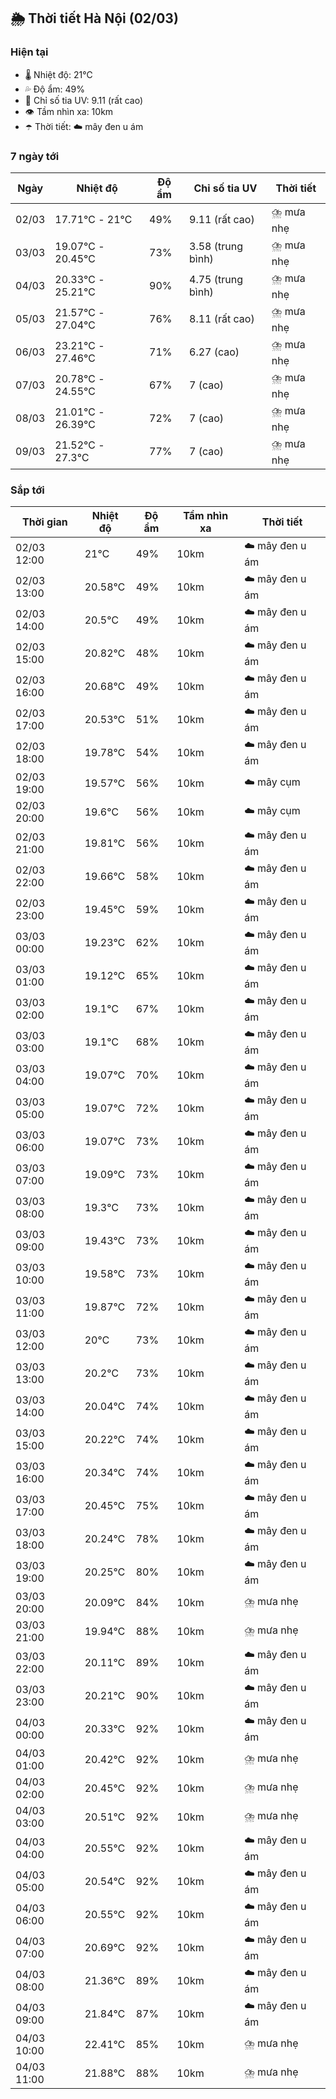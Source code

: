 ## 🌦️ Thời tiết Hà Nội (02/03)

### Hiện tại

- 🌡️ Nhiệt độ: 21℃
- 💦 Độ ẩm: 49%
- 🌟 Chỉ số tia UV: 9.11 (rất cao)
- 👁️ Tầm nhìn xa: 10km
- ☂️ Thời tiết: ☁️ mây đen u ám

### 7 ngày tới

| Ngày | Nhiệt độ | Độ ẩm | Chỉ số tia UV | Thời tiết |
| --- | --- | --- | --- | --- |
| 02/03 | 17.71℃ - 21℃ | 49% | 9.11 (rất cao) | ⛈️ mưa nhẹ |
| 03/03 | 19.07℃ - 20.45℃ | 73% | 3.58 (trung bình) | ⛈️ mưa nhẹ |
| 04/03 | 20.33℃ - 25.21℃ | 90% | 4.75 (trung bình) | ⛈️ mưa nhẹ |
| 05/03 | 21.57℃ - 27.04℃ | 76% | 8.11 (rất cao) | ⛈️ mưa nhẹ |
| 06/03 | 23.21℃ - 27.46℃ | 71% | 6.27 (cao) | ⛈️ mưa nhẹ |
| 07/03 | 20.78℃ - 24.55℃ | 67% | 7 (cao) | ⛈️ mưa nhẹ |
| 08/03 | 21.01℃ - 26.39℃ | 72% | 7 (cao) | ⛈️ mưa nhẹ |
| 09/03 | 21.52℃ - 27.3℃ | 77% | 7 (cao) | ⛈️ mưa nhẹ |

### Sắp tới

| Thời gian | Nhiệt độ | Độ ẩm | Tầm nhìn xa | Thời tiết |
| --- | --- | --- | --- | --- |
| 02/03 12:00 | 21℃ | 49% | 10km | ☁️ mây đen u ám |
| 02/03 13:00 | 20.58℃ | 49% | 10km | ☁️ mây đen u ám |
| 02/03 14:00 | 20.5℃ | 49% | 10km | ☁️ mây đen u ám |
| 02/03 15:00 | 20.82℃ | 48% | 10km | ☁️ mây đen u ám |
| 02/03 16:00 | 20.68℃ | 49% | 10km | ☁️ mây đen u ám |
| 02/03 17:00 | 20.53℃ | 51% | 10km | ☁️ mây đen u ám |
| 02/03 18:00 | 19.78℃ | 54% | 10km | ☁️ mây đen u ám |
| 02/03 19:00 | 19.57℃ | 56% | 10km | ☁️ mây cụm |
| 02/03 20:00 | 19.6℃ | 56% | 10km | ☁️ mây cụm |
| 02/03 21:00 | 19.81℃ | 56% | 10km | ☁️ mây đen u ám |
| 02/03 22:00 | 19.66℃ | 58% | 10km | ☁️ mây đen u ám |
| 02/03 23:00 | 19.45℃ | 59% | 10km | ☁️ mây đen u ám |
| 03/03 00:00 | 19.23℃ | 62% | 10km | ☁️ mây đen u ám |
| 03/03 01:00 | 19.12℃ | 65% | 10km | ☁️ mây đen u ám |
| 03/03 02:00 | 19.1℃ | 67% | 10km | ☁️ mây đen u ám |
| 03/03 03:00 | 19.1℃ | 68% | 10km | ☁️ mây đen u ám |
| 03/03 04:00 | 19.07℃ | 70% | 10km | ☁️ mây đen u ám |
| 03/03 05:00 | 19.07℃ | 72% | 10km | ☁️ mây đen u ám |
| 03/03 06:00 | 19.07℃ | 73% | 10km | ☁️ mây đen u ám |
| 03/03 07:00 | 19.09℃ | 73% | 10km | ☁️ mây đen u ám |
| 03/03 08:00 | 19.3℃ | 73% | 10km | ☁️ mây đen u ám |
| 03/03 09:00 | 19.43℃ | 73% | 10km | ☁️ mây đen u ám |
| 03/03 10:00 | 19.58℃ | 73% | 10km | ☁️ mây đen u ám |
| 03/03 11:00 | 19.87℃ | 72% | 10km | ☁️ mây đen u ám |
| 03/03 12:00 | 20℃ | 73% | 10km | ☁️ mây đen u ám |
| 03/03 13:00 | 20.2℃ | 73% | 10km | ☁️ mây đen u ám |
| 03/03 14:00 | 20.04℃ | 74% | 10km | ☁️ mây đen u ám |
| 03/03 15:00 | 20.22℃ | 74% | 10km | ☁️ mây đen u ám |
| 03/03 16:00 | 20.34℃ | 74% | 10km | ☁️ mây đen u ám |
| 03/03 17:00 | 20.45℃ | 75% | 10km | ☁️ mây đen u ám |
| 03/03 18:00 | 20.24℃ | 78% | 10km | ☁️ mây đen u ám |
| 03/03 19:00 | 20.25℃ | 80% | 10km | ☁️ mây đen u ám |
| 03/03 20:00 | 20.09℃ | 84% | 10km | ⛈️ mưa nhẹ |
| 03/03 21:00 | 19.94℃ | 88% | 10km | ⛈️ mưa nhẹ |
| 03/03 22:00 | 20.11℃ | 89% | 10km | ☁️ mây đen u ám |
| 03/03 23:00 | 20.21℃ | 90% | 10km | ☁️ mây đen u ám |
| 04/03 00:00 | 20.33℃ | 92% | 10km | ☁️ mây đen u ám |
| 04/03 01:00 | 20.42℃ | 92% | 10km | ⛈️ mưa nhẹ |
| 04/03 02:00 | 20.45℃ | 92% | 10km | ⛈️ mưa nhẹ |
| 04/03 03:00 | 20.51℃ | 92% | 10km | ⛈️ mưa nhẹ |
| 04/03 04:00 | 20.55℃ | 92% | 10km | ☁️ mây đen u ám |
| 04/03 05:00 | 20.54℃ | 92% | 10km | ☁️ mây đen u ám |
| 04/03 06:00 | 20.55℃ | 92% | 10km | ☁️ mây đen u ám |
| 04/03 07:00 | 20.69℃ | 92% | 10km | ☁️ mây đen u ám |
| 04/03 08:00 | 21.36℃ | 89% | 10km | ☁️ mây đen u ám |
| 04/03 09:00 | 21.84℃ | 87% | 10km | ☁️ mây đen u ám |
| 04/03 10:00 | 22.41℃ | 85% | 10km | ⛈️ mưa nhẹ |
| 04/03 11:00 | 21.88℃ | 88% | 10km | ⛈️ mưa nhẹ |
